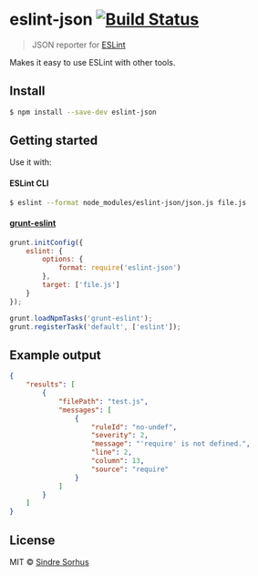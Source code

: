 # eslint-json [![Build Status](https://travis-ci.org/sindresorhus/eslint-json.svg?branch=master)](https://travis-ci.org/sindresorhus/eslint-json)

> JSON reporter for [ESLint](https://github.com/nzakas/eslint/)

Makes it easy to use ESLint with other tools.


## Install

```sh
$ npm install --save-dev eslint-json
```


## Getting started

Use it with:

#### ESLint CLI

```sh
$ eslint --format node_modules/eslint-json/json.js file.js
```

#### [grunt-eslint](https://github.com/sindresorhus/grunt-eslint/)

```js
grunt.initConfig({
	eslint: {
		options: {
			format: require('eslint-json')
		},
		target: ['file.js']
	}
});

grunt.loadNpmTasks('grunt-eslint');
grunt.registerTask('default', ['eslint']);
```


## Example output

```json
{
	"results": [
		{
			"filePath": "test.js",
			"messages": [
				{
					"ruleId": "no-undef",
					"severity": 2,
					"message": "'require' is not defined.",
					"line": 2,
					"column": 13,
					"source": "require"
				}
			]
		}
	]
}
```


## License

MIT © [Sindre Sorhus](http://sindresorhus.com)
